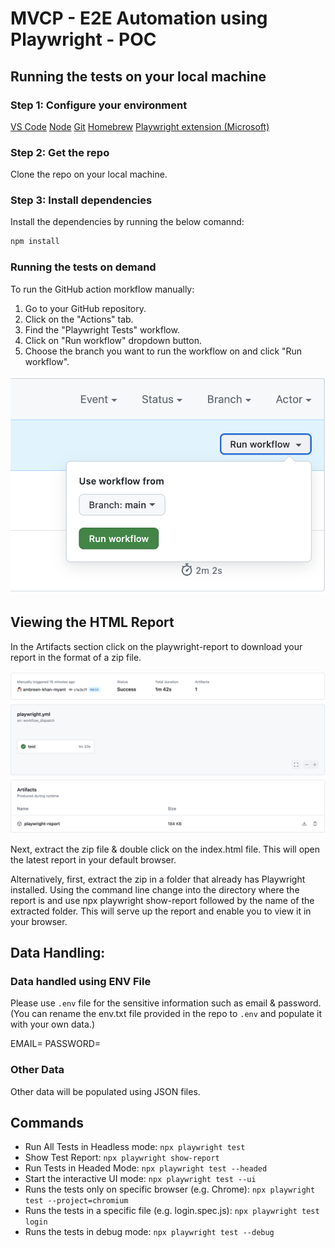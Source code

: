 # MVCP - E2E Automation using Playwright - POC

## Running the tests on your local machine

### Step 1: Configure your environment

[VS Code](https://code.visualstudio.com/)
[Node](https://nodejs.org/en)
[Git](https://git-scm.com/download/mac)
[Homebrew](https://brew.sh/)
[Playwright extension (Microsoft)](https://marketplace.visualstudio.com/items?itemName=ms-playwright.playwright)

### Step 2: Get the repo
Clone the repo on your local machine.

### Step 3: Install dependencies
Install the dependencies by running the below comannd:
```sh
npm install
```

### Running the tests on demand
To run the GitHub action morkflow manually:

1. Go to your GitHub repository.
2. Click on the "Actions" tab.
3. Find the "Playwright Tests" workflow.
4. Click on "Run workflow" dropdown button.
5. Choose the branch you want to run the workflow on and click "Run workflow".

![alt text](docs/images/run-workflow.png)

## Viewing the HTML Report
In the Artifacts section click on the playwright-report to download your report in the format of a zip file.

![alt text](docs/images/html-report.png)

Next, extract the zip file & double click on the index.html file. This will open the latest report in your default browser.

Alternatively, first, extract the zip in a folder that already has Playwright installed. Using the command line change into the directory where the report is and use npx playwright show-report followed by the name of the extracted folder. This will serve up the report and enable you to view it in your browser.

## Data Handling: 

### Data handled using ENV File
Please use `.env` file for the sensitive information such as email & password. (You can rename the env.txt file provided in the repo to `.env` and populate it with your own data.) 

<!-- .env -->
EMAIL=
PASSWORD=

### Other Data
Other data will be populated using JSON files.

## Commands
* Run All Tests in Headless mode: `npx playwright test`
* Show Test Report: `npx playwright show-report`
* Run Tests in Headed Mode: `npx playwright test --headed`
* Start the interactive UI mode: `npx playwright test --ui`
* Runs the tests only on specific browser (e.g. Chrome): `npx playwright test --project=chromium`
* Runs the tests in a specific file (e.g. login.spec.js): `npx playwright test login`
* Runs the tests in debug mode: `npx playwright test --debug`



